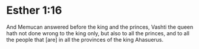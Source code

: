 # Esther 1:16

And Memucan answered before the king and the princes, Vashti the queen hath not done wrong to the king only, but also to all the princes, and to all the people that [are] in all the provinces of the king Ahasuerus.